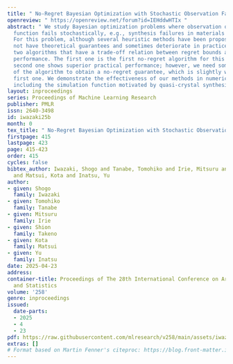 ```yaml
---
title: " No-Regret Bayesian Optimization with Stochastic Observation Failures "
openreview: " https://openreview.net/forum?id=IEHddwHTIx "
abstract: " We study Bayesian optimization problems where observation of the objective
  function fails stochastically, e.g., synthesis failures in materials development.
  For this problem, although several heuristic methods have been proposed, they do
  not have theoretical guarantees and sometimes deteriorate in practice. We propose
  two algorithms that have a trade-off relation between regret bounds and practical
  performance. The first one is the first no-regret algorithm for this problem. The
  second one shows superior practical performance; however, we need some modification
  of the algorithm to obtain a no-regret guarantee, which is slightly worse than the
  first one. We demonstrate the effectiveness of our methods in numerical experiments,
  including the simulation function motivated by quasi-crystal synthesis. "
layout: inproceedings
series: Proceedings of Machine Learning Research
publisher: PMLR
issn: 2640-3498
id: iwazaki25b
month: 0
tex_title: " No-Regret Bayesian Optimization with Stochastic Observation Failures "
firstpage: 415
lastpage: 423
page: 415-423
order: 415
cycles: false
bibtex_author: Iwazaki, Shogo and Tanabe, Tomohiko and Irie, Mitsuru and Takeno, Shion
  and Matsui, Kota and Inatsu, Yu
author:
- given: Shogo
  family: Iwazaki
- given: Tomohiko
  family: Tanabe
- given: Mitsuru
  family: Irie
- given: Shion
  family: Takeno
- given: Kota
  family: Matsui
- given: Yu
  family: Inatsu
date: 2025-04-23
address:
container-title: Proceedings of The 28th International Conference on Artificial Intelligence
  and Statistics
volume: '258'
genre: inproceedings
issued:
  date-parts:
  - 2025
  - 4
  - 23
pdf: https://raw.githubusercontent.com/mlresearch/v258/main/assets/iwazaki25b/iwazaki25b.pdf
extras: []
# Format based on Martin Fenner's citeproc: https://blog.front-matter.io/posts/citeproc-yaml-for-bibliographies/
---
```

